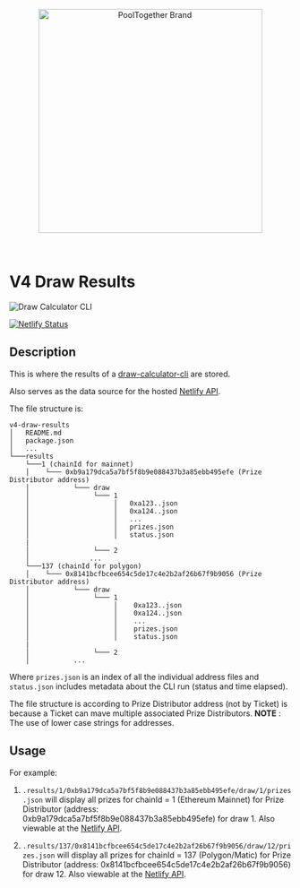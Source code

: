 <p align="center">
  <a href="https://github.com/pooltogether/pooltogether--brand-assets">
    <img src="https://github.com/pooltogether/pooltogether--brand-assets/blob/977e03604c49c63314450b5d432fe57d34747c66/logo/pooltogether-logo--purple-gradient.png?raw=true" alt="PoolTogether Brand" style="max-width:100%;" width="400">
  </a>
</p>

<br />

# V4 Draw Results

![Draw Calculator CLI](https://github.com/pooltogether/v4-draw-results/actions/workflows/main.yml/badge.svg)

[![Netlify Status](https://api.netlify.com/api/v1/badges/27b08c1f-abf1-4e39-ba86-60bd8584302d/deploy-status)](https://app.netlify.com/sites/eager-fermat-3a8c47/deploys)

## Description

This is where the results of a [draw-calculator-cli](https://github.com/pooltogether/draw-calculator-cli) are stored.

Also serves as the data source for the hosted [Netlify API](https://eager-fermat-3a8c47.netlify.app/readme.md).

The file structure is:

```
v4-draw-results
│   README.md
│   package.json
│   ...
└───results
    └───1 (chainId for mainnet)
    │    └─── 0xb9a179dca5a7bf5f8b9e088437b3a85ebb495efe (Prize Distributor address)
    │           └─── draw
    │                └─── 1
    │                     │   0xa123..json
    │                     │   0xa124..json
    │                     │   ...
    │                     │   prizes.json
    │                     │   status.json
    |
    │                └─── 2
    │               ...
    └───137 (chainId for polygon)
    │    └─── 0x8141bcfbcee654c5de17c4e2b2af26b67f9b9056 (Prize Distributor address)
    │           └─── draw
    │                └─── 1
    │                     │    0xa123..json
    │                     │    0xa124..json
    │                     │    ...
    │                     │    prizes.json
    │                     │    status.json
    |
    │                └─── 2
    │           ...

```

Where `prizes.json` is an index of all the individual address files and `status.json` includes metadata about the CLI run (status and time elapsed).

The file structure is according to Prize Distributor address (not by Ticket) is because a Ticket can mave multiple associated Prize Distributors.
**NOTE** : The use of lower case strings for addresses.

## Usage

For example:

1. `.results/1/0xb9a179dca5a7bf5f8b9e088437b3a85ebb495efe/draw/1/prizes.json`
   will display all prizes for chainId = 1 (Ethereum Mainnet) for Prize Distributor (address: 0xb9a179dca5a7bf5f8b9e088437b3a85ebb495efe) for draw 1.
   Also viewable at the [Netlify API](https://api.pooltogether.com/results/1/0xb9a179dca5a7bf5f8b9e088437b3a85ebb495efe/draw/1/prizes.json).

1. `.results/137/0x8141bcfbcee654c5de17c4e2b2af26b67f9b9056/draw/12/prizes.json`
   will display all prizes for chainId = 137 (Polygon/Matic) for Prize Distributor (address: 0x8141bcfbcee654c5de17c4e2b2af26b67f9b9056) for draw 12.
   Also viewable at the [Netlify API](https://api.pooltogether.com/results/137/0x8141bcfbcee654c5de17c4e2b2af26b67f9b9056/draw/12/prizes.json).
